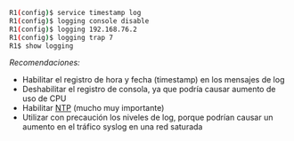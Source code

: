 ``` bash
R1(config)$ service timestamp log
R1(config)$ logging console disable
R1(config)$ logging 192.168.76.2
R1(config)$ logging trap 7
R1$ show logging 
```

_Recomendaciones:_
- Habilitar el registro de hora y fecha (timestamp) en los mensajes de log
- Deshabilitar el registro de consola, ya que podría causar aumento de uso de CPU
- Habilitar [NTP](../NTP/NTP.md) (mucho muy importante)
- Utilizar con precaución los niveles de log, porque podrían causar un aumento en el tráfico syslog en una red saturada